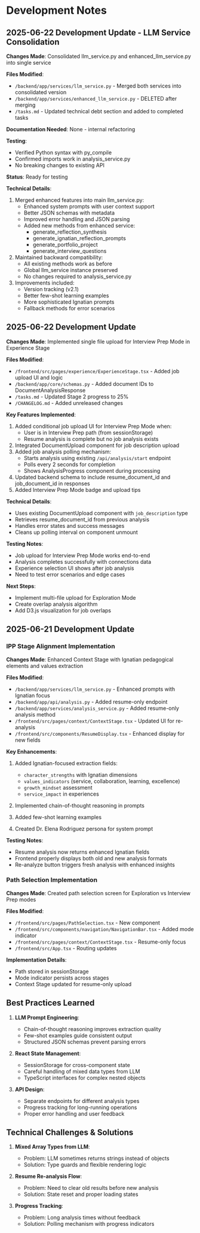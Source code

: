 # Development Notes

## 2025-06-22 Development Update - LLM Service Consolidation

**Changes Made**: Consolidated llm_service.py and enhanced_llm_service.py into single service

**Files Modified**: 
- `/backend/app/services/llm_service.py` - Merged both services into consolidated version
- `/backend/app/services/enhanced_llm_service.py` - DELETED after merging
- `/tasks.md` - Updated technical debt section and added to completed tasks

**Documentation Needed**: None - internal refactoring

**Testing**: 
- Verified Python syntax with py_compile
- Confirmed imports work in analysis_service.py
- No breaking changes to existing API

**Status**: Ready for testing

**Technical Details**:
1. Merged enhanced features into main llm_service.py:
   - Enhanced system prompts with user context support
   - Better JSON schemas with metadata
   - Improved error handling and JSON parsing
   - Added new methods from enhanced service:
     - generate_reflection_synthesis
     - generate_ignatian_reflection_prompts
     - generate_portfolio_project
     - generate_interview_questions
2. Maintained backward compatibility:
   - All existing methods work as before
   - Global llm_service instance preserved
   - No changes required to analysis_service.py
3. Improvements included:
   - Version tracking (v2.1)
   - Better few-shot learning examples
   - More sophisticated Ignatian prompts
   - Fallback methods for error scenarios

## 2025-06-22 Development Update

**Changes Made**: Implemented single file upload for Interview Prep Mode in Experience Stage

**Files Modified**: 
- `/frontend/src/pages/experience/ExperienceStage.tsx` - Added job upload UI and logic
- `/backend/app/core/schemas.py` - Added document IDs to DocumentAnalysisResponse
- `/tasks.md` - Updated Stage 2 progress to 25%
- `/CHANGELOG.md` - Added unreleased changes

**Key Features Implemented**:
1. Added conditional job upload UI for Interview Prep Mode when:
   - User is in Interview Prep path (from sessionStorage)
   - Resume analysis is complete but no job analysis exists
2. Integrated DocumentUpload component for job description upload
3. Added job analysis polling mechanism:
   - Starts analysis using existing `/api/analysis/start` endpoint
   - Polls every 2 seconds for completion
   - Shows AnalysisProgress component during processing
4. Updated backend schema to include resume_document_id and job_document_id in responses
5. Added Interview Prep Mode badge and upload tips

**Technical Details**:
- Uses existing DocumentUpload component with `job_description` type
- Retrieves resume_document_id from previous analysis
- Handles error states and success messages
- Cleans up polling interval on component unmount

**Testing Notes**:
- Job upload for Interview Prep Mode works end-to-end
- Analysis completes successfully with connections data
- Experience selection UI shows after job analysis
- Need to test error scenarios and edge cases

**Next Steps**: 
- Implement multi-file upload for Exploration Mode
- Create overlap analysis algorithm
- Add D3.js visualization for job overlaps

## 2025-06-21 Development Update

### IPP Stage Alignment Implementation

**Changes Made**: Enhanced Context Stage with Ignatian pedagogical elements and values extraction

**Files Modified**: 
- `/backend/app/services/llm_service.py` - Enhanced prompts with Ignatian focus
- `/backend/app/api/analysis.py` - Added resume-only endpoint
- `/backend/app/services/analysis_service.py` - Added resume-only analysis method
- `/frontend/src/pages/context/ContextStage.tsx` - Updated UI for re-analysis
- `/frontend/src/components/ResumeDisplay.tsx` - Enhanced display for new fields

**Key Enhancements**:
1. Added Ignatian-focused extraction fields:
   - `character_strengths` with Ignatian dimensions
   - `values_indicators` (service, collaboration, learning, excellence)
   - `growth_mindset` assessment
   - `service_impact` in experiences

2. Implemented chain-of-thought reasoning in prompts
3. Added few-shot learning examples
4. Created Dr. Elena Rodriguez persona for system prompt

**Testing Notes**:
- Resume analysis now returns enhanced Ignatian fields
- Frontend properly displays both old and new analysis formats
- Re-analyze button triggers fresh analysis with enhanced insights

### Path Selection Implementation

**Changes Made**: Created path selection screen for Exploration vs Interview Prep modes

**Files Modified**:
- `/frontend/src/pages/PathSelection.tsx` - New component
- `/frontend/src/components/navigation/NavigationBar.tsx` - Added mode indicator
- `/frontend/src/pages/context/ContextStage.tsx` - Resume-only focus
- `/frontend/src/App.tsx` - Routing updates

**Implementation Details**:
- Path stored in sessionStorage
- Mode indicator persists across stages
- Context Stage updated for resume-only upload

## Best Practices Learned

1. **LLM Prompt Engineering**:
   - Chain-of-thought reasoning improves extraction quality
   - Few-shot examples guide consistent output
   - Structured JSON schemas prevent parsing errors

2. **React State Management**:
   - SessionStorage for cross-component state
   - Careful handling of mixed data types from LLM
   - TypeScript interfaces for complex nested objects

3. **API Design**:
   - Separate endpoints for different analysis types
   - Progress tracking for long-running operations
   - Proper error handling and user feedback

## Technical Challenges & Solutions

1. **Mixed Array Types from LLM**:
   - Problem: LLM sometimes returns strings instead of objects
   - Solution: Type guards and flexible rendering logic

2. **Resume Re-analysis Flow**:
   - Problem: Need to clear old results before new analysis
   - Solution: State reset and proper loading states

3. **Progress Tracking**:
   - Problem: Long analysis times without feedback
   - Solution: Polling mechanism with progress indicators